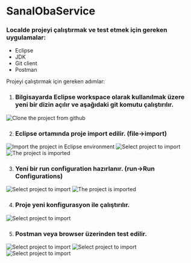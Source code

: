 # SanalObaService

### Localde projeyi çalıştırmak ve test etmek için gereken uygulamalar:

- Eclipse
- JDK
- Git client
- Postman

Projeyi çalıştırmak için gereken adımlar:

1. ### Bilgisayarda Eclipse workspace olarak kullanılmak üzere yeni bir dizin açılır ve aşağıdaki git komutu çalıştırılır.

![Clone the project from github](./doc/2018-05-05_10-54-26_GitClone.png)

2. ### Eclipse ortamında proje import edilir. (file->import)

![Import the project in Eclipse environment](./doc/2018-05-05_10-56-40_ImportMavenProject.png)
![Select project to import](./doc/2018-05-05_10-57-17_SelectProject.png)
![The project is imported](./doc/2018-05-05_11-00-29_ProjectOnEclipse.png)

3. ### Yeni bir run configuration hazırlanır. (run->Run Configurations)

![Select project to import](./doc/2018-05-05_11-04-44_NewRunConf.png)
![The project is imported](./doc/2018-05-05_11-05-44_NewRunConf.png)

4. ### Proje yeni konfigurasyon ile çalıştırılır.

![Select project to import](./doc/2018-05-05_11-14-45_EclipseRun.png)

5. ### Postman veya browser üzerinden test edilir.

![Select project to import](./doc/2018-05-05_11-17-45_TestController.png)
![Select project to import](./doc/2018-05-05_11-20-45_BrowserHello.png)
![Select project to import](./doc/2018-05-05_11-18-50_PostmanHello.png)

